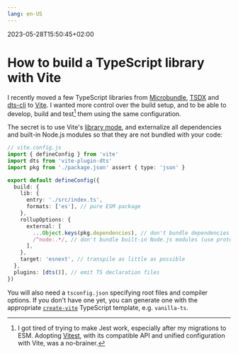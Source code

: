 ```yaml
---
lang: en-US
---
```


2023-05-28T15:50:45+02:00
# How to build a TypeScript library with Vite

I recently moved a few TypeScript libraries from [Microbundle](https://github.com/developit/microbundle), [TSDX](https://github.com/jaredpalmer/tsdx) and [dts-cli](https://github.com/weiran-zsd/dts-cli) to [Vite](https://vitejs.dev/). I wanted more control over the build setup, and to be able to develop, build and test[^1] them using the same configuration.

The secret is to use Vite's [library mode](https://vitejs.dev/guide/build.html#library-mode), and externalize all dependencies and built-in Node.js modules so that they are not bundled with your code:

```ts
// vite.config.js
import { defineConfig } from 'vite'
import dts from 'vite-plugin-dts'
import pkg from './package.json' assert { type: 'json' }

export default defineConfig({
  build: {
    lib: {
      entry: './src/index.ts',
      formats: ['es'], // pure ESM package
    },
    rollupOptions: {
      external: [
        ...Object.keys(pkg.dependencies), // don't bundle dependencies
        /^node:.*/, // don't bundle built-in Node.js modules (use protocol imports!)
      ],
    },
    target: 'esnext', // transpile as little as possible
  },
  plugins: [dts()], // emit TS declaration files
})
```

You will also need a `tsconfig.json` specifying root files and compiler options. If you don't have one yet, you can generate one with the appropriate [`create-vite`](https://www.npmjs.com/package/create-vite) TypeScript template, e.g. `vanilla-ts`.

[^1]: I got tired of trying to make Jest work, especially after my migrations to ESM. Adopting [Vitest](https://vitest.dev/), with its compatible API and unified configuration with Vite, was a no-brainer.
